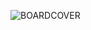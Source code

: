 ![BOARDCOVER](https://user-images.githubusercontent.com/40762499/192992096-f069cf88-5154-4f39-98ae-ef084c9e23fb.png)
